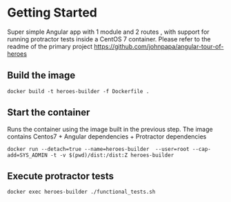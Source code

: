 # Getting Started

Super simple Angular app with 1 module and 2 routes , with support for running protractor tests inside a CentOS 7 container.
Please refer to the readme of the primary project https://github.com/johnpapa/angular-tour-of-heroes

## Build the image
```
docker build -t heroes-builder -f Dockerfile .
```

## Start the container

Runs the container using the image built in the previous step. The image contains Centos7 + Angular dependencies + Protractor dependencies

```
docker run --detach=true --name=heroes-builder  --user=root --cap-add=SYS_ADMIN -t -v $(pwd)/dist:/dist:Z heroes-builder
```

## Execute protractor tests
```
docker exec heroes-builder ./functional_tests.sh
```
